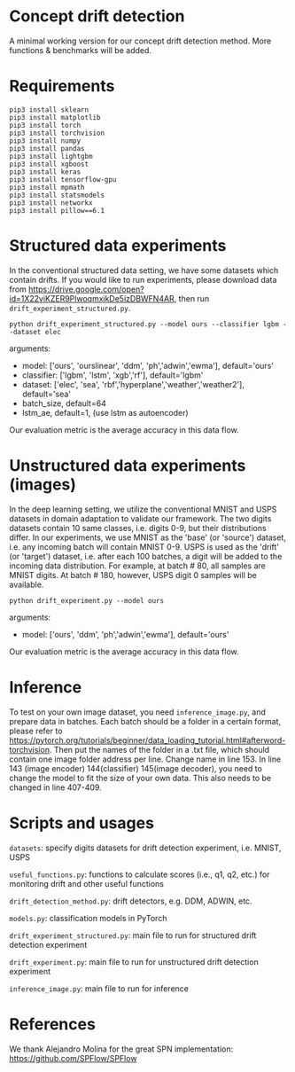 # Concept drift detection

A minimal working version for our concept drift detection method. More functions & benchmarks will be added. 

# Requirements
```
pip3 install sklearn
pip3 install matplotlib
pip3 install torch
pip3 install torchvision
pip3 install numpy
pip3 install pandas
pip3 install lightgbm
pip3 install xgboost
pip3 install keras
pip3 install tensorflow-gpu
pip3 install mpmath
pip3 install statsmodels
pip3 install networkx
pip3 install pillow==6.1
```

# Structured data experiments

In the conventional structured data setting, we have some datasets which contain drifts. If you would like to run experiments, please download data from https://drive.google.com/open?id=1X22viKZER9PlwoqmxjkDe5izDBWFN4AR, then run `drift_experiment_structured.py`.

```
python drift_experiment_structured.py --model ours --classifier lgbm --dataset elec
```

arguments: 
- model: ['ours', 'ourslinear', 'ddm', 'ph','adwin','ewma'], default='ours'
- classifier: ['lgbm', 'lstm', 'xgb','rf'], default='lgbm'
- dataset: ['elec', 'sea', 'rbf','hyperplane','weather','weather2'], default='sea'
- batch_size, default=64
- lstm_ae, default=1, (use lstm as autoencoder)

Our evaluation metric is the average accuracy in this data flow.

# Unstructured data experiments (images)

In the deep learning setting, we utilize the conventional MNIST and USPS datasets in domain adaptation to validate our framework. The two digits datasets contain 10 same classes, i.e. digits 0-9, but their distributions differ. In our experiments, we use MNIST as the 'base' (or 'source') dataset, i.e. any incoming batch will contain MNIST 0-9. USPS is used as the 'drift' (or 'target') dataset, i.e. after each 100 batches, a digit will be added to the incoming data distribution. For example, at batch # 80, all samples are MNIST digits. At batch # 180, however, USPS digit 0 samples will be available. 


```
python drift_experiment.py --model ours
```

arguments: 
- model: ['ours', 'ddm', 'ph','adwin','ewma'], default='ours'

Our evaluation metric is the average accuracy in this data flow.

# Inference

To test on your own image dataset, you need `inference_image.py`, and prepare data in batches. Each batch should be a folder in a certain format, please refer to https://pytorch.org/tutorials/beginner/data_loading_tutorial.html#afterword-torchvision. Then put the names of the folder in a .txt file, which should contain one image folder address per line. Change name in line 153. 
In line 143 (image encoder) 144(classifier) 145(image decoder), you need to change the model to fit the size of your own data. This also needs to be changed in line 407-409. 

# Scripts and usages

`datasets`: specify digits datasets for drift detection experiment, i.e. MNIST, USPS

`useful_functions.py`: functions to calculate scores (i.e., q1, q2, etc.) for monitoring drift and other useful functions

`drift_detection_method.py`: drift detectors, e.g. DDM, ADWIN, etc.

`models.py`: classification models in PyTorch

`drift_experiment_structured.py`: main file to run for structured drift detection experiment

`drift_experiment.py`: main file to run for unstructured drift detection experiment

`inference_image.py`: main file to run for inference


# References

We thank Alejandro Molina for the great SPN implementation: https://github.com/SPFlow/SPFlow
